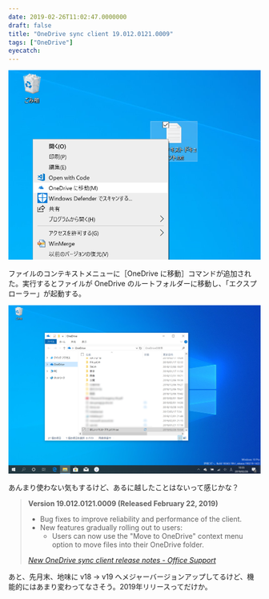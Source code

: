 ```yaml
---
date: 2019-02-26T11:02:47.0000000
draft: false
title: "OneDrive sync client 19.012.0121.0009"
tags: ["OneDrive"]
eyecatch: 
---
```

<p><span itemscope itemtype="http://schema.org/Photograph"><img src="20190226105854.png" alt="f:id:daruyanagi:20190226105854p:plain" title="f:id:daruyanagi:20190226105854p:plain" class="hatena-fotolife" itemprop="image"></span></p><p>ファイルのコンテキストメニューに［OneDrive に移動］コマンドが追加された。実行するとファイルが OneDrive のルートフォルダーに移動し、「エクスプローラー」が起動する。</p><p><span itemscope itemtype="http://schema.org/Photograph"><img src="20190226110052.png" alt="f:id:daruyanagi:20190226110052p:plain" title="f:id:daruyanagi:20190226110052p:plain" class="hatena-fotolife" itemprop="image"></span></p><p>あんまり使わない気もするけど、あるに越したことはないって感じかな？</p>

<blockquote cite="https://support.office.com/en-us/article/New-OneDrive-sync-client-release-notes-845dcf18-f921-435e-bf28-4e24b95e5fc0?ui=en-US&rs=en-US&ad=US&fromAR=1">
<p><b>Version 19.012.0121.0009 (Released February 22, 2019)</b><br />
</p>

<ul>
<li>Bug fixes to improve reliability and performance of the client.</li>
<li>New features gradually rolling out to users:
<ul>
<li>Users can now use the "Move to OneDrive" context menu option to move files into their OneDrive folder.</li>
</ul></li>
</ul>
<cite><a href="https://support.office.com/en-us/article/New-OneDrive-sync-client-release-notes-845dcf18-f921-435e-bf28-4e24b95e5fc0?ui=en-US&rs=en-US&ad=US&fromAR=1">New OneDrive sync client release notes - Office Support</a></cite>
</blockquote>
<p>あと、先月末、地味に v18 → v19 へメジャーバージョンアップしてるけど、機能的にはあまり変わってなさそう。2019年リリースってだけか。</p>
